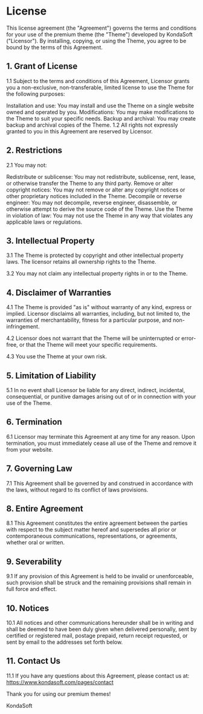 # License

This license agreement (the "Agreement") governs the terms and conditions for your use of the premium theme (the "Theme") developed by KondaSoft ("Licensor"). By installing, copying, or using the Theme, you agree to be bound by the terms of this Agreement.

## 1. Grant of License

1.1 Subject to the terms and conditions of this Agreement, Licensor grants you a non-exclusive, non-transferable, limited license to use the Theme for the following purposes:

Installation and use: You may install and use the Theme on a single website owned and operated by you.
Modifications: You may make modifications to the Theme to suit your specific needs.
Backup and archival: You may create backup and archival copies of the Theme.
1.2 All rights not expressly granted to you in this Agreement are reserved by Licensor.

## 2. Restrictions

2.1 You may not:

Redistribute or sublicense: You may not redistribute, sublicense, rent, lease, or otherwise transfer the Theme to any third party.
Remove or alter copyright notices: You may not remove or alter any copyright notices or other proprietary notices included in the Theme.
Decompile or reverse engineer: You may not decompile, reverse engineer, disassemble, or otherwise attempt to derive the source code of the Theme.
Use the Theme in violation of law: You may not use the Theme in any way that violates any applicable laws or regulations.

## 3. Intellectual Property

3.1 The Theme is protected by copyright and other intellectual property laws. The licensor retains all ownership rights to the Theme.

3.2 You may not claim any intellectual property rights in or to the Theme.

## 4. Disclaimer of Warranties

4.1 The Theme is provided "as is" without warranty of any kind, express or implied. Licensor disclaims all warranties, including, but not limited to, the warranties of merchantability, fitness for a particular purpose, and non-infringement.

4.2 Licensor does not warrant that the Theme will be uninterrupted or error-free, or that the Theme will meet your specific requirements.

4.3 You use the Theme at your own risk.

## 5. Limitation of Liability

5.1 In no event shall Licensor be liable for any direct, indirect, incidental, consequential, or punitive damages arising out of or in connection with your use of the Theme.

## 6. Termination

6.1 Licensor may terminate this Agreement at any time for any reason. Upon termination, you must immediately cease all use of the Theme and remove it from your website.

## 7. Governing Law

7.1 This Agreement shall be governed by and construed in accordance with the laws, without regard to its conflict of laws provisions.

## 8. Entire Agreement

8.1 This Agreement constitutes the entire agreement between the parties with respect to the subject matter hereof and supersedes all prior or contemporaneous communications, representations, or agreements, whether oral or written.

## 9. Severability

9.1 If any provision of this Agreement is held to be invalid or unenforceable, such provision shall be struck and the remaining provisions shall remain in full force and effect.

## 10. Notices

10.1 All notices and other communications hereunder shall be in writing and shall be deemed to have been duly given when delivered personally, sent by certified or registered mail, postage prepaid, return receipt requested, or sent by email to the addresses set forth below.

## 11. Contact Us

11.1 If you have any questions about this Agreement, please contact us at:
https://www.kondasoft.com/pages/contact

Thank you for using our premium themes!

KondaSoft
